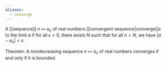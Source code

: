 ```yaml
---
aliases:
  - converge
---
```


A [[sequence]] $n\mapsto a_n$ of real numbers [[convergent sequence|converge]]s to the limit $a$ if for all $\epsilon \gt 0$, there exists $N$ such that for all $n\gt N$, we have $|a-a_n|\lt\epsilon$.

Theorem:
A nondecreasing sequence $n\mapsto a_n$ of real numbers converges if and only if it is bounded.